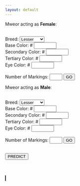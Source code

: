 ```yaml
---
layout: default
---
```


<div class="row">
  <div class="column">Mweor acting as <b>Female</b>:<br><br>

  <label for="breedl">Breed: </label>
    <select name="breed" id="breed">
      <option value="lesser">Lesser</option>
      <option value="longhair">Longhair</option>
      <option value="munchkin">Munchkin</option>
      <option value="fire">Fire</option>
      <option value="air">Air</option>
      <option value="earth">Earth</option>
      <option value="water">Water</option>
      <option value="lightning">Lightning</option>
      <option value="plant">Plant</option>
      <option value="ice">Ice</option>
    </select><br>
  <label for="basel">Base Color: #</label>
    <input type="text" id="base" name="base" maxlength="6" size="6"><br>
  <label for="secondaryl">Secondary Color: #</label>
    <input type="text" id="secondary" name="secondary" maxlength="6" size="6"><br>
  <label for="tertiaryl">Tertiary Color: #</label>
    <input type="text" id="tertiary" name="tertiary" maxlength="6" size="6"><br>
  <label for="eyel">Eye Color: #</label>
    <input type="text" id="eye" name="eye" maxlength="6" size="6"><br><br>
  <label for="mlf">Number of Markings:</label>
    <input type="text" id="mlf" name="mlf" maxlength="2" size="2">
    <button id="markinglistf" onclick="addFields('mlf','containerf');">GO</button><br>
    <div id="containerf"></div>
  </div>

  <div class="column">Mweor acting as <b>Male</b>:<br><br>

  <label for="breedm">Breed: </label>
    <select name="breedm" id="breedm">
      <option value="lesser">Lesser</option>
      <option value="longhair">Longhair</option>
      <option value="munchkin">Munchkin</option>
      <option value="fire">Fire</option>
      <option value="air">Air</option>
      <option value="earth">Earth</option>
      <option value="water">Water</option>
      <option value="lightning">Lightning</option>
      <option value="plant">Plant</option>
      <option value="ice">Ice</option>
    </select><br>
  <label for="baseml">Base Color: #</label>
    <input type="text" id="basem" name="basem" maxlength="6" size="6"><br>
  <label for="secondaryml">Secondary Color: #</label>
    <input type="text" id="secondarym" name="secondarym" maxlength="6" size="6"><br>
  <label for="tertiaryml">Tertiary Color: #</label>
    <input type="text" id="tertiarym" name="tertiarym" maxlength="6" size="6"><br>
  <label for="eyel">Eye Color: #</label>
      <input type="text" id="eyem" name="eyem" maxlength="6" size="6"><br><br>
  <label for="mlf">Number of Markings:</label>
    <input type="text" id="mlm" name="mlm" maxlength="2" size="2">
    <button id="markinglistm" onclick="addFields('mlm','containerm');">GO</button><br>
    <div id="containerm"></div>
  </div>
</div>

<div class="row">
  <div class="column">
    <div class="container"><br>
      <button id="predict" onclick="calculateMwitt()">PREDICT</button><br><br>
      <div id="cMwittInfo"></div>
    </div>
  </div>

  <div class="column"><br><br>
    <canvas id="prevCanvas" width="400" height="300" style="border: 1px solid black"></canvas>
  </div>
</div>
